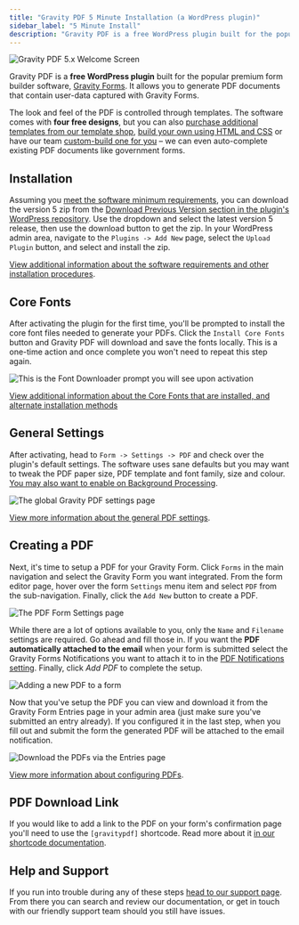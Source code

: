 ```yaml
---
title: "Gravity PDF 5 Minute Installation (a WordPress plugin)"
sidebar_label: "5 Minute Install"
description: "Gravity PDF is a free WordPress plugin built for the popular premium form builder software, Gravity Forms. Get started in 5 minutes flat!"
---
```


![Gravity PDF 5.x Welcome Screen](https://resources.gravitypdf.com/uploads/2016/04/v5-welcome-screen.png) 

Gravity PDF is a **free WordPress plugin** built for the popular premium form builder software, <a href="https://rocketgenius.pxf.io/c/1211356/445235/7938" rel="sponsored">Gravity Forms</a>. It allows you to generate PDF documents that contain user-data captured with Gravity Forms. 

The look and feel of the PDF is controlled through templates. The software comes with **four free designs**, but you can also [purchase additional templates from our template shop](https://gravitypdf.com/template-shop/), [build your own using HTML and CSS](developer-start-customising.md) or have our team [custom-build one for you](https://gravitypdf.com/integration-services/) – we can even auto-complete existing PDF documents like government forms. 

## Installation 

Assuming you [meet the software minimum requirements](user-installation.md), you can download the version 5 zip from the [Download Previous Version section in the plugin's WordPress repository](https://wordpress.org/plugins/gravity-forms-pdf-extended/advanced/#download-previous-link). Use the dropdown and select the latest version 5 release, then use the download button to get the zip. In your WordPress admin area, navigate to the `Plugins -> Add New` page, select the `Upload Plugin` button, and select and install the zip.

[View additional information about the software requirements and other installation procedures](user-installation.md).

## Core Fonts 

After activating the plugin for the first time, you'll be prompted to install the core font files needed to generate your PDFs. Click the `Install Core Fonts` button and Gravity PDF will download and save the fonts locally. This is a one-time action and once complete you won't need to repeat this step again. 

![This is the Font Downloader prompt you will see upon activation](https://resources.gravitypdf.com/uploads/2016/04/v5-font-installer.png) 

[View additional information about the Core Fonts that are installed, and alternate installation methods](user-core-pdf-fonts.md)

## General Settings 

After activating, head to `Form -> Settings -> PDF` and check over the plugin's default settings. The software uses sane defaults but you may want to tweak the PDF paper size, PDF template and font family, size and colour. [You may also want to enable on Background Processing](background-processing.md).

![The global Gravity PDF settings page](https://resources.gravitypdf.com/uploads/2016/04/v5-general-settings.png) 

[View more information about the general PDF settings](user-global-settings.md).

## Creating a PDF 

Next, it's time to setup a PDF for your Gravity Form. Click `Forms` in the main navigation and select the Gravity Form you want integrated. From the form editor page, hover over the form `Settings` menu item and select `PDF` from the sub-navigation. Finally, click the `Add New` button to create a PDF. 

![The PDF Form Settings page](https://resources.gravitypdf.com/uploads/2016/04/v5-form-pdf-settings-1.png) 

While there are a lot of options available to you, only the `Name` and `Filename` settings are required. Go ahead and fill those in. If you want the **PDF automatically attached to the email** when your form is submitted select the Gravity Forms Notifications you want to attach it to in the [PDF Notifications setting](user-setup-pdf.md#notifications). Finally, click *Add PDF* to complete the setup. 

![Adding a new PDF to a form](https://resources.gravitypdf.com/uploads/2016/04/v5-add-pdf.png) 

Now that you've setup the PDF you can view and download it from the Gravity Form Entries page in your admin area (just make sure you've submitted an entry already). If you configured it in the last step, when you fill out and submit the form the generated PDF will be attached to the email notification. 

![Download the PDFs via the Entries page](https://resources.gravitypdf.com/uploads/2016/04/v5-download-pdf-page.png) 

[View more information about configuring PDFs](user-setup-pdf.md).

## PDF Download Link 

If you would like to add a link to the PDF on your form's confirmation page you'll need to use the `[gravitypdf]` shortcode. Read more about it [in our shortcode documentation](user-shortcodes.md).

## Help and Support 

If you run into trouble during any of these steps [head to our support page](https://gravitypdf.com/support/). From there you can search and review our documentation, or get in touch with our friendly support team should you still have issues.
